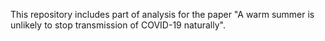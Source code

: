 This repository includes part of analysis for the paper "A warm summer is unlikely to stop transmission of COVID-19 naturally".
